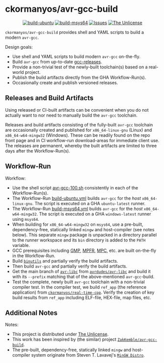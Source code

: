 ckormanyos/avr-gcc-build
==================

<p align="center">
    <a href="https://github.com/ckormanyos/avr-gcc-build/actions">
        <img src="https://github.com/ckormanyos/avr-gcc-build/actions/workflows/build-ubuntu.yml/badge.svg" alt="build-ubuntu"></a>
    <a href="https://github.com/ckormanyos/avr-gcc-build/actions">
        <img src="https://github.com/ckormanyos/avr-gcc-build/actions/workflows/build-msys64.yml/badge.svg" alt="build-msys64"></a>
    <a href="https://github.com/ckormanyos/avr-gcc-build/issues?q=is%3Aissue+is%3Aopen+sort%3Aupdated-desc">
        <img src="https://custom-icon-badges.herokuapp.com/github/issues-raw/ckormanyos/avr-gcc-build?logo=github" alt="Issues" /></a>
    <a href="https://github.com/ckormanyos/avr-gcc-build/blob/main/UNLICENSE">
        <img src="https://img.shields.io/badge/license-The Unlicense-blue.svg" alt="The Unlicense"></a>
</p>

`ckormanyos/avr-gcc-build` provides shell and YAML scripts to build a modern `avr-gcc`.

Design goals:
  - Use shell and YAML scripts to build modern `avr-gcc` on-the-fly.
  - Build `avr-gcc` from up-to-date [gcc-releases](https://ftp.gnu.org/gnu/gcc).
  - Provide a non-trivial test of the newly-built toolchain(s) based on a real-world project.
  - Publish the build artifacts directly from the GHA Workflow-Run(s).
  - Occasionally create and publish versioned releases.

## Releases and Build Artifacts

Using released or CI-built artifacts can be convenient when you
do not actually want to nor need to manually build the
`avr-gcc` toolchain.

Releases and build artifacts consisting of the
fully-built `avr-gcc` toolchain are occasionally created
and published for `x86_64-linux-gnu` (Linux) and
`x86_64-w64-mingw32` (Windows). These can be readily found
on the repo front page and in CI workflow-run download-areas
for immediate client use. The releases are permanent, whereby
the built artifacts are limited to three days after the
Workflow-Run(s).

## Workflow-Run

Workflow:
  - Use the shell script [avr-gcc-100.sh](./avr-gcc-100.sh) consistently in each of the Workflow-Run(s).
  - The Workflow-Run [build-ubuntu.yml](./.github/workflows/build-ubuntu.yml) builds `avr-gcc` for the _host_ `x86_64-linux-gnu`. The script is executed on a GHA `ubuntu-latest` runner.
  - The Workflow-Run [build-msys64.yml](./.github/workflows/build-msys64.yml) builds `avr-gcc` for the _host_ `x86_64-w64-mingw32`. The script is executed on a GHA `windows-latest` runner using `msys64`.
  - When building for `x86_64-w64-mingw32` on `msys64`, use a pre-built, dependency-free, statically linked `mingw` and host-compiler (see notes below). This separate `mingw` package is unpacked in a directory parallel to the runner workspace and its `bin` directory is added to the `PATH` variable.
  - GCC prerequisites including [GMP](https://gmplib.org), [MPFR](https://www.mpfr.org), [MPC](https://www.multiprecision.org), etc. are built on-the-fly in the Workflow-Run.
  - Build [`binutils`](https://www.gnu.org/software/binutils) and partially verify the build artifacts.
  - Then build `avr-gcc` and partially verify the build artifacts.
  - Get the main branch of [`avr-libc`](https://github.com/avrdudes/avr-libc/tags) from [`avrdudes/avr-libc`](https://github.com/avrdudes/avr-libc) and build it with its `--prefix` matching that of the above-mentioned `avr-gcc`-build.
  - Test the complete, newly built `avr-gcc` toolchain with a non-trivial compiler test. In the compiler test, we build `ref_app` (the reference application) from [`ckormanyos/real-time-cpp`](https://github.com/ckormanyos). Verify the creation of key build results from `ref_app` including ELF-file, HEX-file, map files, etc.

## Additional Notes

Notes:
  - This project is distributed under [The Unlicense](./UNLICENSE).
  - This work has been inspired by (the similar) project [`ZakKemble/avr-gcc-build`](https://github.com/ZakKemble/avr-gcc-build).
  - The pre-built, dependency-free, statically linked `mingw` and host-compiler system originate from Steven T. Lavavej's [`MinGW Distro`](https://nuwen.net/mingw.html).
